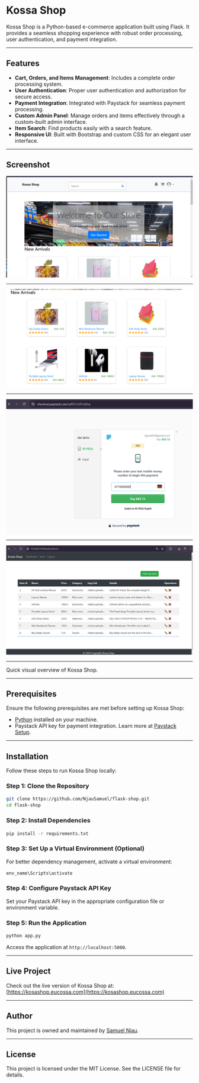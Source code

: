 # Kossa Shop

Kossa Shop is a Python-based e-commerce application built using Flask. It provides a seamless shopping experience with robust order processing, user authentication, and payment integration.

---

## Features
- **Cart, Orders, and Items Management**: Includes a complete order processing system.
- **User Authentication**: Proper user authentication and authorization for secure access.
- **Payment Integration**: Integrated with Paystack for seamless payment processing.
- **Custom Admin Panel**: Manage orders and items effectively through a custom-built admin interface.
- **Item Search**: Find products easily with a search feature.
- **Responsive UI**: Built with Bootstrap and custom CSS for an elegant user interface.

---

## Screenshot

**![Home Page](app/static/images/Home.png)**

---

**![Products Page](app/static/images/Products.png)**

---

**![Paystack Checkout](app/static/images/PaystackCheckout.png)**

---

**![Admin Dashboard](app/static/images/AdminDashboard.png)**

---

Quick visual overview of Kossa Shop.

---

## Prerequisites

Ensure the following prerequisites are met before setting up Kossa Shop:
- [Python](https://www.python.org/) installed on your machine.
- Paystack API key for payment integration. Learn more at [Paystack Setup](https://paystack.com/docs/payments/accept-payments/).

---

## Installation

Follow these steps to run Kossa Shop locally:

### Step 1: Clone the Repository
```bash
git clone https://github.com/NjauSamuel/flask-shop.git
cd flask-shop
```

### Step 2: Install Dependencies
```bash
pip install -r requirements.txt
```

### Step 3: Set Up a Virtual Environment (Optional)
For better dependency management, activate a virtual environment:
```bash
env_name\Scripts\activate
```

### Step 4: Configure Paystack API Key
Set your Paystack API key in the appropriate configuration file or environment variable.

### Step 5: Run the Application
```bash
python app.py
```
Access the application at `http://localhost:5000`.

---

## Live Project
Check out the live version of Kossa Shop at: [https://kosashop.eucossa.com](https://kosashop.eucossa.com)

---

## Author
This project is owned and maintained by [Samuel Njau](https://www.linkedin.com/in/samuel-njau/).

---

## License
This project is licensed under the MIT License. See the LICENSE file for details.

